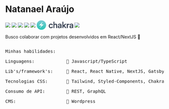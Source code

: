 <div style="display: flex; justify-content: center;">

</div>
                                                                                                                                     
# Natanael Araújo

<link rel="stylesheet" href="https://cdn.jsdelivr.net/gh/devicons/devicon@v2.14.0/devicon.min.css">

<div style="display: inline-block">
<img align="center" height="30 width="30" src="https://cdn.worldvectorlogo.com/logos/typescript.svg">
<img align="center" height="30 width="30" src="https://upload.wikimedia.org/wikipedia/commons/a/a7/React-icon.svg">
  <img align="center" height="30 width="30" src="https://www.rlogical.com/wp-content/uploads/2021/08/Rlogical-Blog-Images-thumbnail.png">
<img align="center" height="30 width="30" src="https://upload.wikimedia.org/wikipedia/commons/d/d5/Tailwind_CSS_Logo.svg">
  <img align="center" height="30 width="30" src="https://symbols.getvecta.com/stencil_25/75_sass.57898c574e.svg">
<img align="center" height="30 width="30" src="https://raw.githubusercontent.com/feguedi/cra-template-chakra-ui-base/HEAD/assets/logo-colored@2x.png">
<img align="center" height="30 width="30" src="https://cdn-icons-png.flaticon.com/512/174/174881.png">
</div>
<br>                                                                                                                         
                                                                                                                         
Busco colaborar com projetos desenvolvidos em React/NextJS :purple_heart:
<pre>

Minhas habilidades:

Linguagens:            🚀 Javascript/TypeScript

Lib's/framework's:     🚀 React, React Native, NextJS, GatsbyJs

Tecnologias CSS:       🚀 Tailwind, Styled-Components, Chakra UI, SASS

Consumo de API:        🚀 REST, GraphQL

CMS:                   🚀 Wordpress
</pre>

